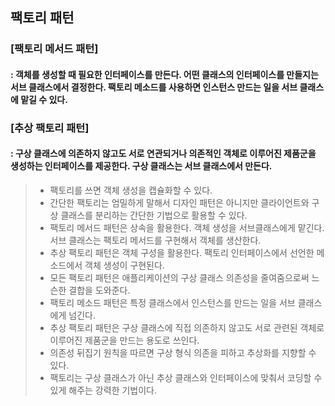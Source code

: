## 팩토리 패턴   
   
      

### [팩토리 메서드 패턴]   
#### : 객체를 생성할 때 필요한 인터페이스를 만든다. 어떤 클래스의 인터페이스를 만들지는 서브 클래스에서 결정한다. 팩토리 메소드를 사용하면 인스턴스 만드는 일을 서브 클래스에 맡길 수 있다.
   
    
### [추상 팩토리 패턴]
#### : 구상 클래스에 의존하지 않고도 서로 연관되거나 의존적인 객체로 이루어진 제품군을 생성하는 인터페이스를 제공한다. 구상 클래스는 서브 클래스에서 만든다. 
   
   
      
> - 팩토리를 쓰면 객체 생성을 캡슐화할 수 있다. 
> - 간단한 팩토리는 엄밀하게 말해서 디자인 패턴은 아니지만 클라이언트와 구상 클래스를 분리하는 간단한 기법으로 활용할 수 있다. 
> - 팩토리 메서드 패턴은 상속을 활용한다. 객체 생성을 서브클래스에게 맡긴다. 서브 클래스는 팩토리 메서드를 구현해서 객체를 생산한다. 
> - 추상 팩토리 패턴은 객체 구성을 활용한다. 팩토리 인터페이스에서 선언한 메소드에서 객체 생성이 구현된다. 
> - 모든 팩토리 패턴은 애플리케이션의 구상 클래스 의존성을 줄여줌으로써 느슨한 결합을 도와준다.
> - 팩토리 메소드 패턴은 특정 클래스에서 인스턴스를 만드는 일을 서브 클래스에게 넘긴다. 
> - 추상 팩토리 패턴은 구상 클래스에 직접 의존하지 않고도 서로 관련된 객체로 이루어진 제품군을 만드는 용도로 쓰인다. 
> - 의존성 뒤집기 원칙을 따르면 구상 형식 의존을 피하고 추상화를 지향할 수 있다. 
> - 팩토리는 구상 클래스가 아닌 추상 클래스와 인터페이스에 맞춰서 코딩할 수 있게 해주는 강력한 기법이다. 
